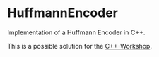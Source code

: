 # HuffmannEncoder
Implementation of a Huffmann Encoder in C++.

This is a possible solution for the [C++-Workshop](https://github.com/aul12/CppCmakeIntro).
